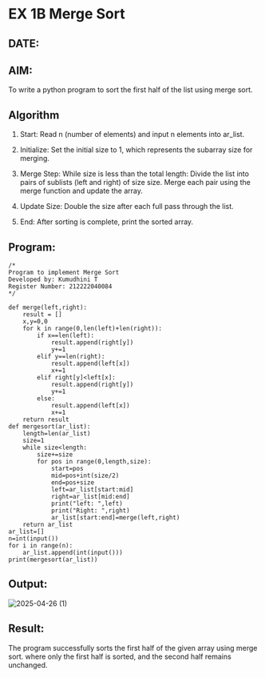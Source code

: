 # EX 1B Merge Sort
## DATE:
## AIM:
To write a python program to sort the first half of the list using merge sort.

## Algorithm
1. Start: Read n (number of elements) and input n elements into ar_list.
2. Initialize: Set the initial size to 1, which represents the subarray size for merging.
3. Merge Step: While size is less than the total length:
   Divide the list into pairs of sublists (left and right) of size size.
   Merge each pair using the merge function and update the array.
4. Update Size: Double the size after each full pass through the list.

5. End: After sorting is complete, print the sorted array. 
     

## Program:
```
/*
Program to implement Merge Sort
Developed by: Kumudhini T
Register Number: 212222040084
*/

def merge(left,right):  
    result = []    
    x,y=0,0   
    for k in range(0,len(left)+len(right)):     
        if x==len(left):           
            result.append(right[y])         
            y+=1        
        elif y==len(right):          
            result.append(left[x])        
            x+=1       
        elif right[y]<left[x]:      
            result.append(right[y])         
            y+=1        
        else:           
            result.append(left[x])          
            x+=1   
    return result
def mergesort(ar_list):   
    length=len(ar_list)   
    size=1    
    while size<length:       
        size+=size        
        for pos in range(0,length,size):       
            start=pos           
            mid=pos+int(size/2)          
            end=pos+size           
            left=ar_list[start:mid]           
            right=ar_list[mid:end]           
            print("left: ",left)           
            print("Right: ",right)         
            ar_list[start:end]=merge(left,right)    
    return ar_list
ar_list=[]
n=int(input())
for i in range(n):   
    ar_list.append(int(input()))
print(mergesort(ar_list))
```

## Output:

![2025-04-26 (1)](https://github.com/user-attachments/assets/15c68c7f-0812-4e9b-9d78-b97621c7eaa4)


## Result:
The program successfully sorts the first half of the given array using merge sort. where only the first half is sorted, and the second half remains unchanged.
